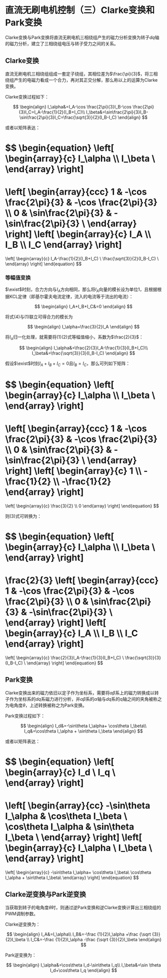 # 直流无刷电机控制（三）Clarke变换和Park变换

Clarke变换与Park变换将直流无刷电机三相绕组产生的磁力分析变换为转子$dq$轴的磁力分析，建立了三相绕组电压与转子受力之间的关系。

## Clarke变换

直流无刷电机三相绕组组成一套定子绕组，其相位差为$\frac{\pi}{3}$，将三相绕组产生的电磁力看成一个合力，再对其正交分解，那么称以上的运算为Clarke变换。

Clarke变换过程如下：

$$
\begin{align}
I_\alpha&=I_A-\cos \frac{2\pi}{3}I_B-\cos \frac{2\pi}{3}I_C=I_A-\frac{1}{2}(I_B+I_C)\\
I_\beta&=\sin\frac{2\pi}{3}I_B-\sin\frac{2\pi}{3}I_C=\frac{\sqrt{3}}{2}(I_B-I_C)
\end{align}
$$

或者以矩阵表达：

$$
\begin{equation}
\left[
\begin{array}{c}
   I_\alpha \\\\
   I_\beta \\
\end{array}
\right]
=
\left[
\begin{array}{ccc}
    1 & -\cos \frac{2\pi}{3} & -\cos \frac{2\pi}{3} \\\\
    0 & \sin\frac{2\pi}{3}   & -\sin\frac{2\pi}{3}  \\
\end{array}
\right]
\left[
\begin{array}{c}
    I_A \\\\
    I_B \\\\
    I_C
\end{array}
\right]
=
\left[
\begin{array}{c}
    I_A-\frac{1}{2}(I_B+I_C) \\
    \frac{\sqrt{3}}{2}(I_B-I_C) \\
\end{array}
\right]
\end{equation}
$$

### 等幅值变换

$\exist$时刻，合力方向与$I_A$方向相同，那么将$I_A$向量的模长设为单位1，且根据根据KCL定律（即基尔霍夫电流定律，流入的电流等于流出的电流）：

$$
\begin{align}
I_A+I_B+I_C&=0
\end{align}
$$

将式(4)与(1)联立可得合力的模长为

$$
\begin{align}
I_\alpha=\frac{3}{2}I_A
\end{align}
$$

将$I_\alpha$归一化处理，就需要将(1)(2)式等幅值缩小，系数为$\frac{2}{3}$：

$$
\begin{align}
I_\alpha&=\frac{2}{3}I_A-\frac{1}{3}(I_B+I_C)\\
I_\beta&=\frac{\sqrt{3}}{3}(I_B-I_C)
\end{align}
$$

假设$\exist$时刻$I_A+I_B+I_C=0$且$I_B=I_C$，那么可列如下矩阵：

$$
\begin{equation}
\left[
\begin{array}{c}
   I_\alpha \\\\
   I_\beta \\
\end{array}
\right]
=
\left[
\begin{array}{ccc}
    1 & -\cos \frac{2\pi}{3} & -\cos \frac{2\pi}{3} \\\\
    0 & \sin\frac{2\pi}{3}   & -\sin\frac{2\pi}{3}  \\
\end{array}
\right]
\left[
\begin{array}{c}
    1 \\\\
    -\frac{1}{2} \\\\
    -\frac{1}{2}
\end{array}
\right]
=
\left[
\begin{array}{c}
   \frac{3}{2} \\\\
   0
\end{array}
\right]
\end{equation}
$$

则(3)式可转换为：

$$
\begin{equation}
\left[
\begin{array}{c}
   I_\alpha \\\\
   I_\beta \\
\end{array}
\right]
=
\frac{2}{3}
\left[
\begin{array}{ccc}
    1 & -\cos \frac{2\pi}{3} & -\cos \frac{2\pi}{3} \\\\
    0 & \sin\frac{2\pi}{3}   & -\sin\frac{2\pi}{3}  \\
\end{array}
\right]
\left[
\begin{array}{c}
    I_A \\\\
    I_B \\\\
    I_C
\end{array}
\right]
=
\left[
\begin{array}{c}
    \frac{2}{3}I_A-\frac{1}{3}(I_B+I_C) \\
    \frac{\sqrt{3}}{3}(I_B-I_C) \\
\end{array}
\right]
\end{equation}
$$

## Park变换

Clarke变换出来的磁力依旧以定子作为坐标系，需要将$\alpha\beta$系上的磁力转换成以转子作为坐标系的$dq$系磁力进行分析，并$\alpha\beta$系的$\alpha$轴与$dq$系的q轴之间的夹角被称之为电角度$\theta$，上述转换被称之为Park变换。

Park变换过程如下：

$$
\begin{align}
I_d&=-\sin\theta I_\alpha+ \cos\theta I_\beta\\
I_q&=\cos\theta I_\alpha + \sin\theta I_\beta
\end{align}
$$

或者以矩阵表达：

$$
\begin{equation}
\left[
\begin{array}{c}
   I_d \\
   I_q \\
\end{array}
\right]
=
\left[
\begin{array}{cc}
    -\sin\theta I_\alpha & \cos\theta I_\beta \\
    \cos\theta I_\alpha  & \sin\theta I_\beta \\
\end{array}
\right]
\left[
\begin{array}{c}
    I_\alpha \\
    I_\beta \\
\end{array}
\right]
=
\left[
\begin{array}{c}
    -\sin\theta I_\alpha+ \cos\theta I_\beta\\
    \cos\theta I_\alpha + \sin\theta I_\beta\\
\end{array}
\right]
\end{equation}
$$

## Clarke逆变换与Park逆变换

当获取到转子的电角度$\theta$时，则通过逆Park变换和逆Clarke变换计算出三相绕组的PWM调制参数。

Clarke逆变换为：

$$
\begin{align}
I_A&=I_\alpha\\
I_B&=-\frac {1}{2}I_\alpha +\frac {\sqrt {3}}{2}I_\beta \\
I_C&=-\frac {1}{2}I_\alpha -\frac {\sqrt {3}}{2}I_\beta
\end{align}
$$

Park逆变换为：

$$
\begin{align}
I_\alpha&=\cos\theta I_d-\sin\theta I_q\\
I_\beta&=\sin \theta I_d+\cos\theta I_q
\end{align}
$$
